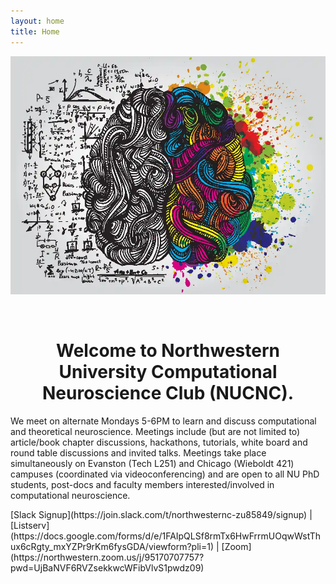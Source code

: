 ```yaml
---
layout: home
title: Home
---
```


![](assets/images/brain.webp)

<br>
<h1 align="center">Welcome to Northwestern University Computational Neuroscience Club (NUCNC).</h1>
<p>
We meet on alternate Mondays 5-6PM to learn and discuss computational and theoretical neuroscience. Meetings include (but are not limited to) article/book chapter discussions, hackathons, tutorials, white board and round table discussions and invited talks. Meetings take place simultaneously on Evanston (Tech L251) and Chicago (Wieboldt 421) campuses (coordinated via videoconferencing) and are open to all NU PhD students, post-docs and faculty members interested/involved in computational neuroscience.
</p>
[Slack Signup](https://join.slack.com/t/northwesternc-zu85849/signup) | [Listserv](https://docs.google.com/forms/d/e/1FAIpQLSf8rmTx6HwFrrmUOqwWstThux6cRgty_mxYZPr9rKm6fysGDA/viewform?pli=1) |
[Zoom](https://northwestern.zoom.us/j/95170707757?pwd=UjBaNVF6RVZsekkwcWFibVlvS1pwdz09)
